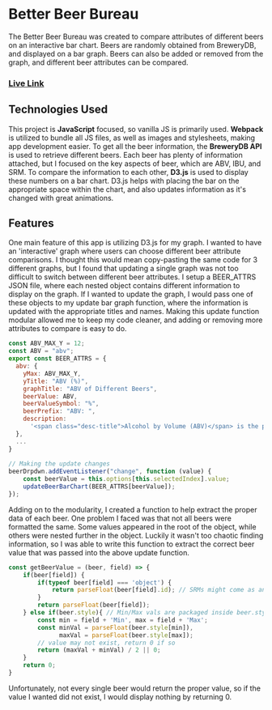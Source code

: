 # Better Beer Bureau

The Better Beer Bureau was created to compare attributes of different beers on an interactive bar chart. Beers are randomly obtained from BreweryDB, and displayed on a  bar graph. Beers can also be added or removed from the graph, and different beer attributes can be compared.

### [Live Link](https://alex-choy.github.io/better-beer-bureau/)

## Technologies Used

This project is **JavaScript** focused, so vanilla JS is primarily used. **Webpack** is utilized to bundle all JS files, as well as images and stylesheets, making app development easier. To get all the beer information, the **BreweryDB API** is used to retrieve different beers. Each beer has plenty of information attached, but I focused on the key aspects of beer, which are ABV, IBU, and SRM. To compare the information to each other, **D3.js** is used to display these numbers on a bar chart. D3.js helps with placing the bar on the appropriate space within the chart, and also updates information as it's changed with great animations.

## Features

One main feature of this app is utilizing D3.js for my graph. I wanted to have an 'interactive' graph where users can choose different beer attribute comparisons. I thought this would mean copy-pasting the same code for 3 different graphs, but I found that updating a single graph was not too difficult to switch between different beer attributes. I setup a BEER_ATTRS JSON file, where each nested object contains different information to display on the graph. If I wanted to update the graph, I would pass one of these objects to my update bar graph function, where the information is updated with the appropriate titles and names. Making this update function modular allowed me to keep my code cleaner, and adding or removing more attributes to compare is easy to do. 

```js
const ABV_MAX_Y = 12;
const ABV = "abv";
export const BEER_ATTRS = {
  abv: {
    yMax: ABV_MAX_Y,
    yTitle: "ABV (%)",
    graphTitle: "ABV of Different Beers",
    beerValue: ABV,
    beerValueSymbol: "%",
    beerPrefix: "ABV: ",
    description:
      '<span class="desc-title">Alcohol by Volume (ABV)</span> is the percentage of alcohol present in a drink, including beer. Beers can range between 3% and 13% ABV, but most commonly fall <span class="desc-range">between 4% and 7%</span>. If a drink has a higher ABV, then it will contain more alcohol.',
  },
  ...
}
    
// Making the update changes
beerDrpdwn.addEventListener("change", function (value) {
    const beerValue = this.options[this.selectedIndex].value;
    updateBeerBarChart(BEER_ATTRS[beerValue]);
});
```

Adding on to the modularity, I created a function to help extract the proper data of each beer. One problem I faced was that not all beers were formatted the same. Some values appeared in the root of the object, while others were nested further in the object. Luckily it wasn't too chaotic finding information, so I was able to write this function to extract the correct beer value that was passed into the above update function. 

```js
const getBeerValue = (beer, field) => {
    if(beer[field]) {
        if(typeof beer[field] === 'object') {
            return parseFloat(beer[field].id); // SRMs might come as an object
        }
        return parseFloat(beer[field]);
    } else if(beer.style){ // Min/Max vals are packaged inside beer.style
        const min = field + 'Min', max = field + 'Max';
        const minVal = parseFloat(beer.style[min]),
              maxVal = parseFloat(beer.style[max]);
        // value may not exist, return 0 if so
        return (maxVal + minVal) / 2 || 0;
    }
    return 0;
}
```

Unfortunately, not every single beer would return the proper value, so if the value I wanted did not exist, I would display nothing by returning 0. 

